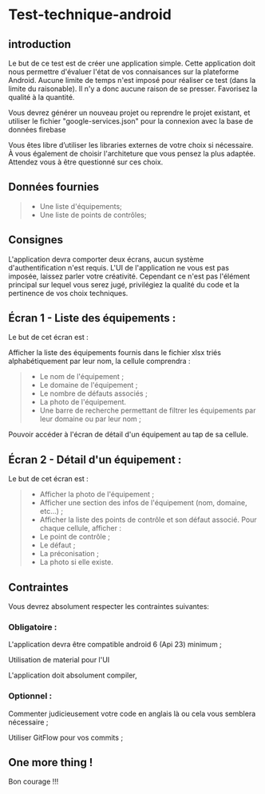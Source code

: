 # Test-technique-android

## introduction
Le but de ce test est de créer une application simple. Cette application doit nous permettre d'évaluer l'état de vos connaisances sur la plateforme Android. Aucune limite de temps n'est imposé pour réaliser ce test (dans la limite du raisonable). Il n'y a donc aucune raison de se presser. Favorisez la qualité à la quantité.

Vous devrez générer un nouveau projet ou reprendre le projet existant, et utiliser le fichier "google-services.json" pour la connexion avec la base de données firebase

Vous êtes libre d’utiliser les libraries externes de votre choix si nécessaire. À vous également de choisir l'architeture que vous pensez la plus adaptée. Attendez vous à être questionné sur ces choix.


## Données fournies
>- Une liste d'équipements;
>- Une liste de points de contrôles;

## Consignes
L'application devra comporter deux écrans, aucun système d'authentification n'est requis. L'UI de l'application ne vous est pas imposée, laissez parler votre créativité. Cependant ce n'est pas l'élément principal sur lequel vous serez jugé, privilégiez la qualité du code et la pertinence de vos choix techniques.


## Écran 1 - Liste des équipements :
Le but de cet écran est :

Afficher la liste des équipements fournis dans le fichier xlsx triés alphabétiquement par leur nom, la cellule comprendra :

>- Le nom de l'équipement ;
>- Le domaine de l'équipement ;
>- Le nombre de défauts associés ;
>- La photo de l'équipement.
>- Une barre de recherche permettant de filtrer les équipements par leur domaine ou par leur nom ;

Pouvoir accéder à l'écran de détail d'un équipement au tap de sa cellule.

## Écran 2 - Détail d'un équipement :
Le but de cet écran est :

>- Afficher la photo de l'équipement ;
>- Afficher une section des infos de l'équipement (nom, domaine, etc...) ;
>- Afficher la liste des points de contrôle et son défaut associé. Pour chaque cellule, afficher :
>- Le point de contrôle ;
>- Le défaut ;
>- La préconisation ;
>- La photo si elle existe.

## Contraintes
Vous devrez absolument respecter les contraintes suivantes:

### Obligatoire :
L'application devra être compatible android 6 (Api 23) minimum ;

Utilisation de  material pour l'UI

L'application doit absolument compiler, 

### Optionnel :
Commenter judicieusement votre code en anglais là ou cela vous semblera nécessaire ;

Utiliser GitFlow pour vos commits ;


## One more thing !
Bon courage !!!
